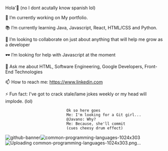 

Hola'👋 (no I dont acutally know spanish lol)

🔭 I’m currently working on My portfolio.

📚 I’m currently learning Java, Javascript, React, HTML/CSS and Python.

👯 I’m looking to collaborate on just about anything that will help me grow as a developer

🕶 I’m looking for help with Javascript at the moment

💬 Ask me about HTML, Software Engineering, Google Developers, Front-End Technologies

📫 How to reach me: https://www.linkedin.com

⚡ Fun fact: I've got to crack stale/lame jokes weekly or my head will implode. (lol)

                               Ok so here goes
                               Me: I'm looking for a Git girl...
                               @Javano: Why?
                               Me: Because, she'll commit 
                               (cues cheesy drum effect)
                               
                                       
![github-banner](https://user-images.githubusercontent.com/74223472/118310113-2c004a80-b4bc-11eb-9aa9-66e666b38e0d.jpg)![common-programming-languages-1024x303](https://user-images.githubusercontent.com/74223472/118310535-c06aad00-b4bc-11eb-89ea-c84c349e6714.png)
![Uploading common-programming-languages-1024x303.png…]()
